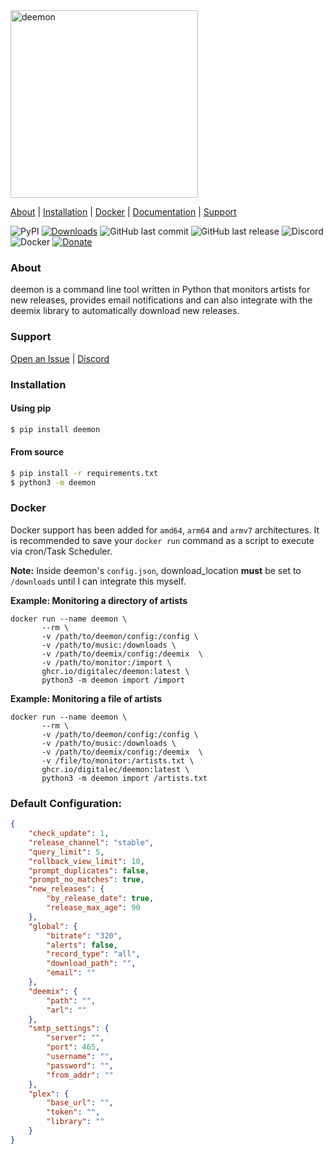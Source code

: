 <img src="deemon/assets/images/deemon.png" alt="deemon" width="300">

[About](#about) | [Installation](#installation) | [Docker](#docker) | [Documentation](https://digitalec.github.io/deemon) | [Support](#support)

![PyPI](https://img.shields.io/pypi/v/deemon?style=flat)
[![Downloads](https://pepy.tech/badge/deemon)](https://pepy.tech/project/deemon)
![GitHub last commit](https://img.shields.io/github/last-commit/digitalec/deemon?style=flat)
![GitHub last release](https://img.shields.io/github/release-date/digitalec/deemon?style=flat)
![Discord](https://img.shields.io/discord/831356172464160838?style=flat)
![Docker](https://img.shields.io/github/workflow/status/digitalec/deemon/Deploy%20Docker?style=flat)
[![Donate](https://img.shields.io/badge/Donate-PayPal-blue?style=flat&logo=paypal)](https://paypal.me/digitalec)


### About
deemon is a command line tool written in Python that monitors artists for new releases, provides email notifications and can also integrate with the deemix library to automatically download new releases.

### Support
[Open an Issue](https://github.com/digitalec/deemon/issues/new) | [Discord](https://discord.gg/KzNCG2tkvn)

### Installation

#### Using pip

```bash
$ pip install deemon
```

#### From source
```bash
$ pip install -r requirements.txt
$ python3 -m deemon
```

### Docker
Docker support has been added for `amd64`, `arm64` and `armv7` architectures. It is recommended to save your `docker run` command as a script to execute via cron/Task Scheduler.

**Note:** Inside deemon's `config.json`, download_location **must** be set to `/downloads` until I can integrate this myself.

**Example: Monitoring a directory of artists**
```
docker run --name deemon \
       --rm \
       -v /path/to/deemon/config:/config \
       -v /path/to/music:/downloads \
       -v /path/to/deemix/config:/deemix  \
       -v /path/to/monitor:/import \
       ghcr.io/digitalec/deemon:latest \
       python3 -m deemon import /import
```

**Example: Monitoring a file of artists**
```
docker run --name deemon \
       --rm \
       -v /path/to/deemon/config:/config \
       -v /path/to/music:/downloads \
       -v /path/to/deemix/config:/deemix  \
       -v /file/to/monitor:/artists.txt \
       ghcr.io/digitalec/deemon:latest \
       python3 -m deemon import /artists.txt
```


### Default Configuration:
```json
{
    "check_update": 1,
    "release_channel": "stable",
    "query_limit": 5,
    "rollback_view_limit": 10,
    "prompt_duplicates": false,
    "prompt_no_matches": true,
    "new_releases": {
        "by_release_date": true,
        "release_max_age": 90
    },
    "global": {
        "bitrate": "320",
        "alerts": false,
        "record_type": "all",
        "download_path": "",
        "email": ""
    },
    "deemix": {
        "path": "",
        "arl": ""
    },
    "smtp_settings": {
        "server": "",
        "port": 465,
        "username": "",
        "password": "",
        "from_addr": ""
    },
    "plex": {
        "base_url": "",
        "token": "",
        "library": ""
    }
}
```
